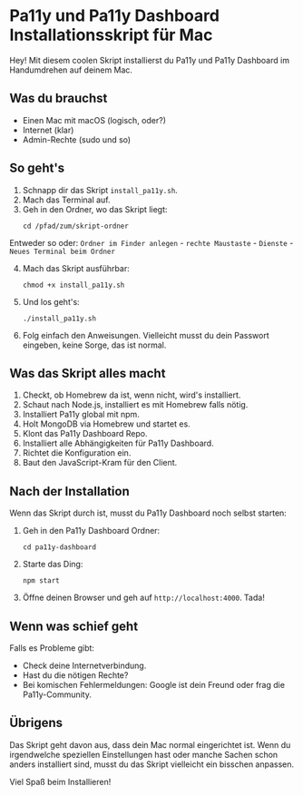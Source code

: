 # Pa11y und Pa11y Dashboard Installationsskript für Mac

Hey! Mit diesem coolen Skript installierst du Pa11y und Pa11y Dashboard im Handumdrehen auf deinem Mac.

## Was du brauchst

- Einen Mac mit macOS (logisch, oder?)
- Internet (klar)
- Admin-Rechte (sudo und so)

## So geht's

1. Schnapp dir das Skript `install_pa11y.sh`.
2. Mach das Terminal auf.
3. Geh in den Ordner, wo das Skript liegt:
   ```
   cd /pfad/zum/skript-ordner
   ```
Entweder so oder: `Ordner im Finder anlegen` - `rechte Maustaste` - `Dienste` - `Neues Terminal beim Ordner`


4. Mach das Skript ausführbar:
   ```
   chmod +x install_pa11y.sh
   ```
5. Und los geht's:
   ```
   ./install_pa11y.sh
   ```
6. Folg einfach den Anweisungen. Vielleicht musst du dein Passwort eingeben, keine Sorge, das ist normal.

## Was das Skript alles macht

1. Checkt, ob Homebrew da ist, wenn nicht, wird's installiert.
2. Schaut nach Node.js, installiert es mit Homebrew falls nötig.
3. Installiert Pa11y global mit npm.
4. Holt MongoDB via Homebrew und startet es.
5. Klont das Pa11y Dashboard Repo.
6. Installiert alle Abhängigkeiten für Pa11y Dashboard.
7. Richtet die Konfiguration ein.
8. Baut den JavaScript-Kram für den Client.

## Nach der Installation

Wenn das Skript durch ist, musst du Pa11y Dashboard noch selbst starten:

1. Geh in den Pa11y Dashboard Ordner:
   ```
   cd pa11y-dashboard
   ```
2. Starte das Ding:
   ```
   npm start
   ```
3. Öffne deinen Browser und geh auf `http://localhost:4000`. Tada!

## Wenn was schief geht

Falls es Probleme gibt:
- Check deine Internetverbindung.
- Hast du die nötigen Rechte?
- Bei komischen Fehlermeldungen: Google ist dein Freund oder frag die Pa11y-Community.

## Übrigens

Das Skript geht davon aus, dass dein Mac normal eingerichtet ist. Wenn du irgendwelche speziellen Einstellungen hast oder manche Sachen schon anders installiert sind, musst du das Skript vielleicht ein bisschen anpassen.

Viel Spaß beim Installieren!
